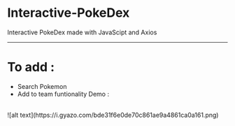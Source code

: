 # Interactive-PokeDex
Interactive PokeDex made with JavaScipt and Axios
**************************************************
# To add :
* Search Pokemon
* Add to team funtionality
Demo : 
<br />
![alt text](https://i.gyazo.com/bde31f6e0de70c861ae9a4861ca0a161.png)
